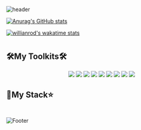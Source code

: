 <!--Header-->
![header](https://capsule-render.vercel.app/api?type=waving&color=0:74ebd5,100:acb6e5&height=250&section=header&text=Yujin%20Kim&fontSize=60&fontColor=fff)
<!--CalculateRanksAPI-->
[![Anurag's GitHub stats](https://github-readme-stats.vercel.app/api?username=yujinkim1&count_private=true&title_color=fff&text_color=fff&bg_color=30,12c2e9,c471ed,f64f59)](https://github.com/anuraghazra/github-readme-stats)
<!--WakatimeStats-->
[![willianrod's wakatime stats](https://github-readme-stats.vercel.app/api/wakatime?username=yujinkim1)](https://github.com/anuraghazra/github-readme-stats)

#

<!--SheidsBadgeform-->
## 🛠My Toolkits🛠
<div align=center>
<img src="https://img.shields.io/badge/VScode-007ACC?style=flat-square&logo=VisualStudioCode&logoColor=fff"/>
<img src="https://img.shields.io/badge/Xcode-147EFB?style=flat-square&logo=Xcode&logoColor=fff"/>
<img src="https://img.shields.io/badge/EclipseIDE-2C2255?style=flat-square&logo=EclipseIDE&logoColor=fff"/>
<img src="https://img.shields.io/badge/AndroidStudio-3DDC84?style=flat-square&logo=AndroidStudio&logoColor=fff"/>
<img src="https://img.shields.io/badge/Wireshark-1679A7?style=flat-square&logo=Wireshark&logoColor=fff"/>
<img src="https://img.shields.io/badge/UnrealEngine-0E1128?style=flat-square&logo=UnrealEngine&logoColor=fff"/>
<img src="https://img.shields.io/badge/MicrosoftOffice-D83B01?style=flat-square&logo=MicrosoftOffice&logoColor=fff"/>
<img src="https://img.shields.io/badge/Trello-0052CC?style=flat-square&logo=Trello&logoColor=fff"/>
<img src="https://img.shields.io/badge/Notion-000000?style=flat-square&logo=Notion&logoColor=fff"/>
</div>


## 🚀My Stack⭐️

#

<!-- Footer -->
![Footer](https://capsule-render.vercel.app/api?type=waving&color=0:acb6e5,100:74ebd5&height=200&section=footer)

